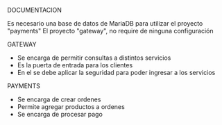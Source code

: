 DOCUMENTACION

Es necesario una base de datos de MariaDB para utilizar el proyecto "payments"
El proyecto "gateway", no require de ninguna configuración

GATEWAY
- Se encarga de permitir consultas a distintos servicios 
- Es la puerta de entrada para los clientes
- En el se debe aplicar la seguridad para poder ingresar a los servicios

PAYMENTS
- Se encarga de crear ordenes
- Permite agregar productos a ordenes
- Se encarga de procesar pago